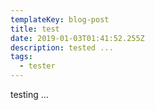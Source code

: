 ```yaml
---
templateKey: blog-post
title: test
date: 2019-01-03T01:41:52.255Z
description: tested ...
tags:
  - tester
---
```

testing ...
